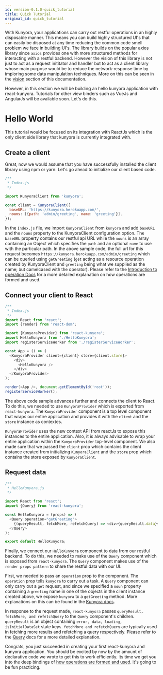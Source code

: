 ```yaml
---
id: version-0.1.0-quick_tutorial
title: Quick Tutorial
original_id: quick_tutorial
---
```


With Kunyora, your applications can carry out restful operations in an highly disposable manner. This means you can build highly structured UI's that can easily be disposed at any time reducing the common code smell problem we face in building UI's. The library builds on the popular axios library since `axios` provides one with more structured methods for interacting with a restful backend. However the vision of this library is not just to act as a request inititator and handler but to act as a client library whose main purpose would be to reduce the network-response time by imploring some data manipulation techniques. More on this can be seen in the [vision](vision.md) section of this documentation.

However, in this section we will be building an hello kunyora application with react-kunyora. Tutorials for other view binders such as VueJs and AngularJs will be available soon. Let's do this.

# Hello World

This tutorial would be focused on its integration with ReactJs which is the only client side library that kunyora is currently integrated with.

## Create a client

Great, now we would assume that you have successfully installed the client library using npm or yarn. Let's go ahead to initialize our client based code.

```javascript
/**
 * Index.js
 */

import KunyoraClient from 'kunyora';

const client = KunyoraClient({
  baseURL: 'https://kunyora.herokuapp.com/',
  nouns: [{path: 'admin/greeting', name: 'greeting'}],
});
```

In the `Index.js` file, we import `KunyoraClient` from `kunyora` and add `baseURL` and the `nouns` property to the KunyoraClient configuration option. The `baseURL` property contains our restful api URL while the `nouns` is an array containing an Object which specifies the `path` and an optional `name` to use with the particular path. In the above sample code, the full url for this request becomes `https://kunyora.herokuapp.com/admin/greeting` which can be queried using `getGreeting` (`get` acting as a resource operation created by KunyoraClient and `greeting` being what we supplied as the name; but camelcased with the operator). Please refer to the [Introduction to operation Docs](introduction_to_operations.md) for a more detailed explanation on how operations are formed and used.

## Connect your client to React

```javascript
/**
 * Index.js
 */
import React from 'react';
import {render} from 'react-dom';

import {KunyoraProvider} from 'react-kunyora';
import HelloKunyora from './HelloKunyora';
import registerServiceWorker from './registerServiceWorker';

const App = () => (
  <KunyoraProvider client={client} store={client.store}>
    <div>
      <HelloKunyora />
    </div>
  </KunyoraProvider>
);

render(<App />, document.getElementById('root'));
registerServiceWorker();
```

The above code sample advances further and connects the client to React. To do this, we needed to use `KunyoraProvider` which is exported from `react-kunyora`. The `KunyoraProvider` component is a top level component that wraps our entire application and provides it with the `client` and the `store` instance as contextes.

`KunyoraProvider` uses the new context API from reactJs to expose this instances to the entire application. Also, it is always advisable to wrap your entire application within the `KunyoraProvider` top-level component. We also made sure that we passed the `client` prop which contains the client instance created from initializing `KunyoraClient` and the `store` prop which contains the store exposed by `KunyoraClient`.

## Request data

```javascript
/**
 * HelloKunyora.js
 */

import React from 'react';
import {Query} from 'react-kunyora';

const HelloKunyora = (props) => (
  <Query operation="getGreeting">
    {(queryResult, fetchMore, refetchQuery) => <div>{queryResult.data}</div>}
  </Query>
);

export default HelloKunyora;
```

Finally, we connect our `HelloKunyora` component to data from our restful backend. To do this, we needed to make use of the `Query` component which is exposed from `react-kunyora`. The `Query` component makes use of the `render props pattern` to share the restful data with our UI.

First, we needed to pass an `operation` prop to the component. The `operation` prop tells `kunyora` to carry out a task. A `Query` component can only carry out a `get` request, and since we specified a `noun` property containing a `greeting` name in one of the objects in the client instance created above, we expose `kunyora` to a `getGreeting` method. More explanations on this can be found in the [Kunyora docs](kunyora_tutorial.md).

In response to the request made, `react-kunyora` passes `queryResult, fetchMore, and refetchQuery` to the `Query` component's children. `queryResult` is an object containing `error, data, loading, isInitialDataSet` state keys. `fetchMore and refetchQuery` are typically used in fetching more results and refetching a query respectively. Please refer to the [Query](query_component.md) docs for a more detailed explanation.

Congrats, you just succeeded in creating your first react-kunyora and kunyora application. You should be excited by now by the amount of declarative code we wrote to get this to work efficiently. Its time we get you into the deep bindings of [how operations are formed and used](introduction_to_operations.md). It's going to be fun practicing.
